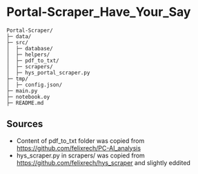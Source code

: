 # Portal-Scraper_Have_Your_Say

```
Portal-Scraper/
├─ data/
├─ src/
│  ├─ database/
│  ├─ helpers/
│  ├─ pdf_to_txt/
│  ├─ scrapers/
│  ├─ hys_portal_scraper.py
├─ tmp/
│  ├─ config.json/
├─ main.py
├─ notebook.oy
├─ README.md
```
 
## Sources
- Content of pdf_to_txt folder was copied from https://github.com/felixrech/PC-AI_analysis
- hys_scraper.py in scrapers/ was copied from https://github.com/felixrech/hys_scraper and slightly eddited

